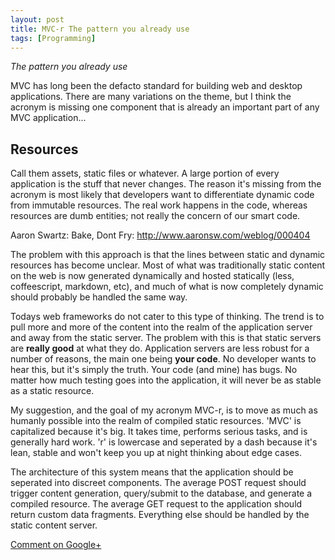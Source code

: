 ```yaml
---
layout: post
title: MVC-r The pattern you already use
tags: [Programming]
---
```


*The pattern you already use*

MVC has long been the defacto standard for building web and desktop applications. There are many variations on the theme, but I think the acronym is missing one component that is already an important part of any MVC application...

Resources
-------------

Call them assets, static files or whatever. A large portion of every application is the stuff that never changes. The reason it's missing from the acronym is most likely that developers want to differentiate dynamic code from immutable resources. The real work happens in the code, whereas resources are dumb entities; not really the concern of our smart code.

Aaron Swartz: Bake, Dont Fry: <http://www.aaronsw.com/weblog/000404>

The problem with this approach is that the lines between static and dynamic resources has become unclear. Most of what was traditionally static content on the web is now generated dynamically and hosted statically (less, coffeescript, markdown, etc), and much of what is now completely dynamic should probably be handled the same way.

Todays web frameworks do not cater to this type of thinking. The trend is to pull more and more of the content into the realm of the application server and away from the static server. The problem with this is that static servers are **really good** at what they do. Application servers are less robust for a number of reasons, the main one being **your code**. No developer wants to hear this, but it's simply the truth. Your code (and mine) has bugs. No matter how much testing goes into the application, it will never be as stable as a static resource.

My suggestion, and the goal of my acronym MVC-r, is to move as much as humanly possible into the realm of compiled static resources. 'MVC' is capitalized because it's big. It takes time, performs serious tasks, and is generally hard work. 'r' is lowercase and seperated by a dash because it's lean, stable and won't keep you up at night thinking about edge cases.

The architecture of this system means that the application should be seperated into discreet components. The average POST request should trigger content generation, query/submit to the database, and generate a compiled resource. The average GET request to the application should return custom data fragments. Everything else should be handled by the static content server.

[Comment on Google+](https://plus.google.com/116218425666803224100/posts/TDistAQ1LEa)
